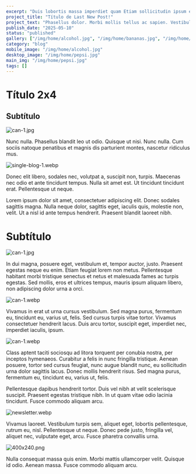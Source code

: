 ```yaml
---
excerpt: "Duis lobortis massa imperdiet quam Etiam sollicitudin ipsum eu pulvinar. || Duis lobortis massa imperdiet quam Etiam sollicitudin ipsum eu pulvinar."
project_title: "Título de Last New Post!"
project_text: "Phasellus dolor. Morbi mollis tellus ac sapien. Vestibulum ante ipsum primis in faucibus orci luctus et ultrices posuere cubilia Curae; Fusce id purus. Etiam ultricies nisi vel augue. Sed augue ipsum, egestas nec, vestibulum et, malesuada adipiscing, dui. || Morbi nec metus. Vestibulum ullamcorper mauris at ligula. Fusce neque. Fusce egestas elit eget lorem. Sed augue ipsum, egestas nec, vestibulum et, malesuada adipiscing, dui. || Fusce egestas elit eget lorem. Donec vitae sapien ut libero venenatis faucibus. Nunc sed turpis. Sed consequat, leo eget bibendum sodales, augue velit cursus nunc, quis gravida magna mi a libero. Mauris sollicitudin fermentum libero."
publish_date: "2025-05-10"
status: "published"
gallery: ["/img/home/alcohol.jpg", "/img/home/bananas.jpg", "/img/home/pepsi.jpg"]
category: "blog"
mobile_image: "/img/home/alcohol.jpg"
desktop_image: "/img/home/pepsi.jpg"
main_img: "/img/home/pepsi.jpg"
tags: []
---
```

# Título 2x4

## Subtítulo

![can-1.jpg](/img/home/can-1.jpg)

Nunc nulla. Phasellus blandit leo ut odio. Quisque ut nisi. Nunc nulla. Cum sociis natoque penatibus et magnis dis parturient montes, nascetur ridiculus mus.

![single-blog-1.webp](../../public/img/home/single-blog-1.webp)

Donec elit libero, sodales nec, volutpat a, suscipit non, turpis. Maecenas nec odio et ante tincidunt tempus. Nulla sit amet est. Ut tincidunt tincidunt erat. Pellentesque ut neque.

Lorem ipsum dolor sit amet, consectetuer adipiscing elit. Donec sodales sagittis magna. Nulla neque dolor, sagittis eget, iaculis quis, molestie non, velit. Ut a nisl id ante tempus hendrerit. Praesent blandit laoreet nibh.

# Subtítulo 

![can-1.jpg](../../public/img/home/can-1.jpg)

In dui magna, posuere eget, vestibulum et, tempor auctor, justo. Praesent egestas neque eu enim. Etiam feugiat lorem non metus. Pellentesque habitant morbi tristique senectus et netus et malesuada fames ac turpis egestas. Sed mollis, eros et ultrices tempus, mauris ipsum aliquam libero, non adipiscing dolor urna a orci.

![can-1.webp](../../public/img/home/can-1.webp)

Vivamus in erat ut urna cursus vestibulum. Sed magna purus, fermentum eu, tincidunt eu, varius ut, felis. Sed cursus turpis vitae tortor. Vivamus consectetuer hendrerit lacus. Duis arcu tortor, suscipit eget, imperdiet nec, imperdiet iaculis, ipsum.

![can-1.webp](../../public/img/home/can-1.webp)

Class aptent taciti sociosqu ad litora torquent per conubia nostra, per inceptos hymenaeos. Curabitur a felis in nunc fringilla tristique. Aenean posuere, tortor sed cursus feugiat, nunc augue blandit nunc, eu sollicitudin urna dolor sagittis lacus. Donec mollis hendrerit risus. Sed magna purus, fermentum eu, tincidunt eu, varius ut, felis.

Pellentesque dapibus hendrerit tortor. Duis vel nibh at velit scelerisque suscipit. Praesent egestas tristique nibh. In ut quam vitae odio lacinia tincidunt. Fusce commodo aliquam arcu.

![newsletter.webp](../../public/img/home/newsletter.webp)

Vivamus laoreet. Vestibulum turpis sem, aliquet eget, lobortis pellentesque, rutrum eu, nisl. Pellentesque ut neque. Donec pede justo, fringilla vel, aliquet nec, vulputate eget, arcu. Fusce pharetra convallis urna.

![400x240.png](/img/demo/400x240.png)

Nulla consequat massa quis enim. Morbi mattis ullamcorper velit. Quisque id odio. Aenean massa. Fusce commodo aliquam arcu.